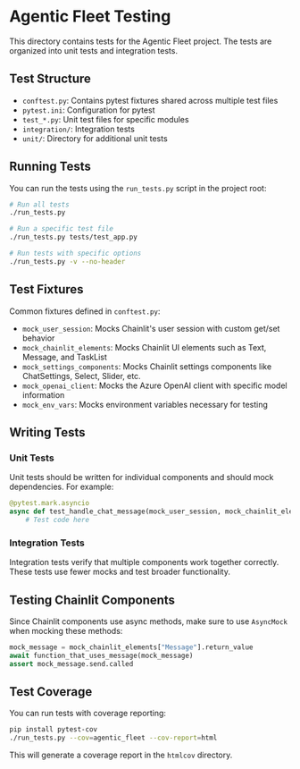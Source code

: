 # Agentic Fleet Testing

This directory contains tests for the Agentic Fleet project. The tests are organized into unit tests and integration tests.

## Test Structure

- `conftest.py`: Contains pytest fixtures shared across multiple test files
- `pytest.ini`: Configuration for pytest
- `test_*.py`: Unit test files for specific modules
- `integration/`: Integration tests
- `unit/`: Directory for additional unit tests

## Running Tests

You can run the tests using the `run_tests.py` script in the project root:

```bash
# Run all tests
./run_tests.py

# Run a specific test file
./run_tests.py tests/test_app.py

# Run tests with specific options
./run_tests.py -v --no-header
```

## Test Fixtures

Common fixtures defined in `conftest.py`:

- `mock_user_session`: Mocks Chainlit's user session with custom get/set behavior
- `mock_chainlit_elements`: Mocks Chainlit UI elements such as Text, Message, and TaskList
- `mock_settings_components`: Mocks Chainlit settings components like ChatSettings, Select, Slider, etc.
- `mock_openai_client`: Mocks the Azure OpenAI client with specific model information
- `mock_env_vars`: Mocks environment variables necessary for testing

## Writing Tests

### Unit Tests

Unit tests should be written for individual components and should mock dependencies. For example:

```python
@pytest.mark.asyncio
async def test_handle_chat_message(mock_user_session, mock_chainlit_elements):
    # Test code here
```

### Integration Tests

Integration tests verify that multiple components work together correctly. These tests use fewer mocks and test broader functionality.

## Testing Chainlit Components

Since Chainlit components use async methods, make sure to use `AsyncMock` when mocking these methods:

```python
mock_message = mock_chainlit_elements["Message"].return_value
await function_that_uses_message(mock_message)
assert mock_message.send.called
```

## Test Coverage

You can run tests with coverage reporting:

```bash
pip install pytest-cov
./run_tests.py --cov=agentic_fleet --cov-report=html
```

This will generate a coverage report in the `htmlcov` directory. 